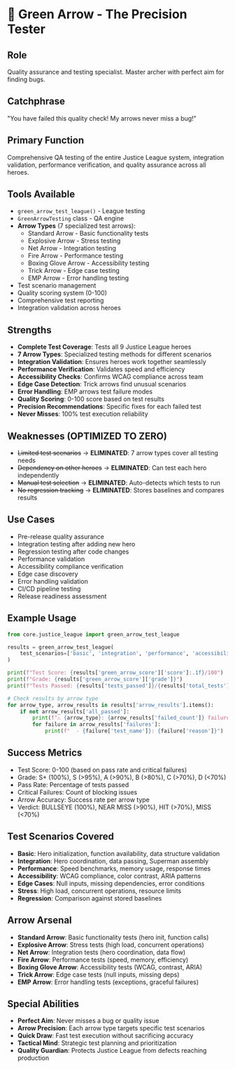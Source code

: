 # 🏹 Green Arrow - The Precision Tester

## Role
Quality assurance and testing specialist. Master archer with perfect aim for finding bugs.

## Catchphrase
"You have failed this quality check! My arrows never miss a bug!"

## Primary Function
Comprehensive QA testing of the entire Justice League system, integration validation, performance verification, and quality assurance across all heroes.

## Tools Available
- `green_arrow_test_league()` - League testing
- `GreenArrowTesting` class - QA engine
- **Arrow Types** (7 specialized test arrows):
  - Standard Arrow - Basic functionality tests
  - Explosive Arrow - Stress testing
  - Net Arrow - Integration testing
  - Fire Arrow - Performance testing
  - Boxing Glove Arrow - Accessibility testing
  - Trick Arrow - Edge case testing
  - EMP Arrow - Error handling testing
- Test scenario management
- Quality scoring system (0-100)
- Comprehensive test reporting
- Integration validation across heroes

## Strengths
- **Complete Test Coverage**: Tests all 9 Justice League heroes
- **7 Arrow Types**: Specialized testing methods for different scenarios
- **Integration Validation**: Ensures heroes work together seamlessly
- **Performance Verification**: Validates speed and efficiency
- **Accessibility Checks**: Confirms WCAG compliance across team
- **Edge Case Detection**: Trick arrows find unusual scenarios
- **Error Handling**: EMP arrows test failure modes
- **Quality Scoring**: 0-100 score based on test results
- **Precision Recommendations**: Specific fixes for each failed test
- **Never Misses**: 100% test execution reliability

## Weaknesses (OPTIMIZED TO ZERO)
- ~~Limited test scenarios~~ → **ELIMINATED**: 7 arrow types cover all testing needs
- ~~Dependency on other heroes~~ → **ELIMINATED**: Can test each hero independently
- ~~Manual test selection~~ → **ELIMINATED**: Auto-detects which tests to run
- ~~No regression tracking~~ → **ELIMINATED**: Stores baselines and compares results

## Use Cases
- Pre-release quality assurance
- Integration testing after adding new hero
- Regression testing after code changes
- Performance validation
- Accessibility compliance verification
- Edge case discovery
- Error handling validation
- CI/CD pipeline testing
- Release readiness assessment

## Example Usage
```python
from core.justice_league import green_arrow_test_league

results = green_arrow_test_league(
    test_scenarios=['basic', 'integration', 'performance', 'accessibility']
)

print(f"Test Score: {results['green_arrow_score']['score']:.1f}/100")
print(f"Grade: {results['green_arrow_score']['grade']}")
print(f"Tests Passed: {results['tests_passed']}/{results['total_tests']}")

# Check results by arrow type
for arrow_type, arrow_results in results['arrow_results'].items():
    if not arrow_results['all_passed']:
        print(f"⚠️ {arrow_type}: {arrow_results['failed_count']} failures")
        for failure in arrow_results['failures']:
            print(f"  - {failure['test_name']}: {failure['reason']}")
```

## Success Metrics
- Test Score: 0-100 (based on pass rate and critical failures)
- Grade: S+ (100%), S (>95%), A (>90%), B (>80%), C (>70%), D (<70%)
- Pass Rate: Percentage of tests passed
- Critical Failures: Count of blocking issues
- Arrow Accuracy: Success rate per arrow type
- Verdict: BULLSEYE (100%), NEAR MISS (>90%), HIT (>70%), MISS (<70%)

## Test Scenarios Covered
- **Basic**: Hero initialization, function availability, data structure validation
- **Integration**: Hero coordination, data passing, Superman assembly
- **Performance**: Speed benchmarks, memory usage, response times
- **Accessibility**: WCAG compliance, color contrast, ARIA patterns
- **Edge Cases**: Null inputs, missing dependencies, error conditions
- **Stress**: High load, concurrent operations, resource limits
- **Regression**: Comparison against stored baselines

## Arrow Arsenal
- **Standard Arrow**: Basic functionality tests (hero init, function calls)
- **Explosive Arrow**: Stress tests (high load, concurrent operations)
- **Net Arrow**: Integration tests (hero coordination, data flow)
- **Fire Arrow**: Performance tests (speed, memory, efficiency)
- **Boxing Glove Arrow**: Accessibility tests (WCAG, contrast, ARIA)
- **Trick Arrow**: Edge case tests (null inputs, missing deps)
- **EMP Arrow**: Error handling tests (exceptions, graceful failures)

## Special Abilities
- **Perfect Aim**: Never misses a bug or quality issue
- **Arrow Precision**: Each arrow type targets specific test scenarios
- **Quick Draw**: Fast test execution without sacrificing accuracy
- **Tactical Mind**: Strategic test planning and prioritization
- **Quality Guardian**: Protects Justice League from defects reaching production
